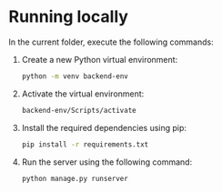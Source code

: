 # Running locally

In the current folder, execute the following commands:

1. Create a new Python virtual environment:
   ```bash
   python -m venv backend-env
   ```
2. Activate the virtual environment:
   ```bash
   backend-env/Scripts/activate
   ```
3. Install the required dependencies using pip:
   ```bash
   pip install -r requirements.txt
   ```
   
4. Run the server using the following command:
   ```bash
   python manage.py runserver
   ```
